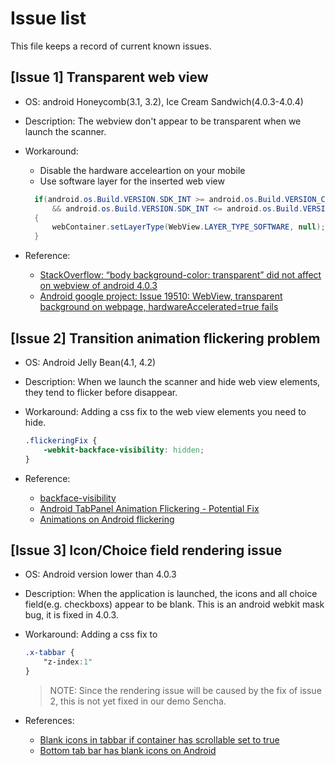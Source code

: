 # Issue list

This file keeps a record of current known issues.

## [Issue 1] Transparent web view

* OS: android Honeycomb(3.1, 3.2), Ice Cream Sandwich(4.0.3-4.0.4)
* Description: The webview don't appear to be transparent when we launch the scanner.
* Workaround:
  * Disable the hardware acceleartion on your mobile
  * Use software layer for the inserted web view

  ```java
    if(android.os.Build.VERSION.SDK_INT >= android.os.Build.VERSION_CODES.HONEYCOMB
        && android.os.Build.VERSION.SDK_INT <= android.os.Build.VERSION_CODES.ICE_CREAM_SANDWICH_MR1)
    {
        webContainer.setLayerType(WebView.LAYER_TYPE_SOFTWARE, null);
    }
  ```

* Reference:
  * [StackOverflow: “body background-color: transparent” did not affect on webview of android 4.0.3](http://stackoverflow.com/questions/8895287/body-background-color-transparent-did-not-affect-on-webview-of-android-4-0-3?lq=1)
  * [Android google project: Issue 19510: WebView, transparent background on webpage, hardwareAccelerated=true fails](https://code.google.com/p/android/issues/detail?id=19510&q=setBackgroundColor%204.0.3&colspec=ID%20Type%20Status%20Owner%20Summary%20Stars)

## [Issue 2] Transition animation flickering problem

* OS: Android Jelly Bean(4.1, 4.2)
* Description: When we launch the scanner and hide web view elements, they tend to flicker before disappear.
* Workaround: Adding a css fix to the web view elements you need to hide.

  ```css
  .flickeringFix {
      -webkit-backface-visibility: hidden;
  }
  ```

* Reference:
  * [backface-visibility](http://css-tricks.com/almanac/properties/b/backface-visibility/)
  * [Android TabPanel Animation Flickering - Potential Fix](http://www.sencha.com/forum/showthread.php?125811-Android-TabPanel-Animation-Flickering-Potential-Fix)
  * [Animations on Android flickering](http://www.sencha.com/forum/showthread.php?115290-Animations-on-Android-flickering/)

## [Issue 3] Icon/Choice field rendering issue

* OS: Android version lower than 4.0.3
* Description: When the application is launched, the icons and all choice field(e.g. checkboxs) appear to be blank. This is an android webkit mask bug, it is fixed in 4.0.3.
* Workaround: Adding a css fix to

  ```css
  .x-tabbar {
      "z-index:1"
  }
  ```

  > NOTE: Since the rendering issue will be caused by the fix of issue 2, this is not yet fixed in our demo Sencha.

* References:
  * [Blank icons in tabbar if container has scrollable set to true](http://www.sencha.com/forum/showthread.php?192463-Blank-icons-in-tabbar-if-container-has-scrollable-set-to-true)
  * [Bottom tab bar has blank icons on Android](http://www.sencha.com/forum/showthread.php?182391-Bottom-tab-bar-has-blank-icons-on-Android)
